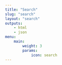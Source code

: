 ```yaml
---
title: "Search"
slug: "search"
layout: "search"
outputs:
    - html
    - json
menu:
    main:
        weight: 3
        params:
            icon: search
---
```

